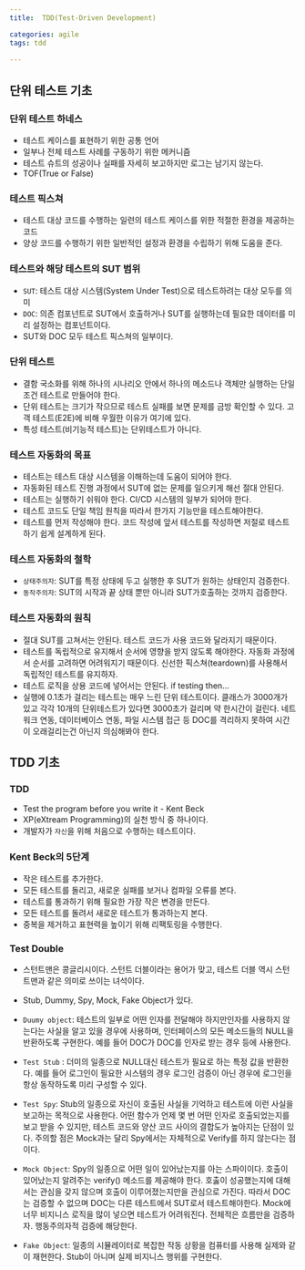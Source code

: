 ```yaml
---
title:  TDD(Test-Driven Development)

categories: agile 
tags: tdd
 
---
```


  
## 단위 테스트 기초  
### 단위 테스트 하네스  
- 테스트 케이스를 표현하기 위한 공통 언어  
- 일부나 전체 테스트 사례를 구동하기 위한 메커니즘  
- 테스트 슈트의 성공이나 실패를 자세히 보고하지만 로그는 남기지 않는다.  
- TOF(True or False)  
  
### 테스트 픽스쳐  
- 테스트 대상 코드를 수행하는 일련의 테스트 케이스를 위한 적절한 환경을 제공하는 코드  
- 양상 코드를 수행하기 위한 일반적인 설정과 환경을 수립하기 위해 도움을 준다.  
  
### 테스트와 해당 테스트의 SUT 범위  
- `SUT`: 테스트 대상 시스템(System Under Test)으로 테스트하려는 대상 모두를 의미  
- `DOC`: 의존 컴포넌트로 SUT에서 호출하거나 SUT를 실행하는데 필요한 데이터를 미리 설정하는 컴포넌트이다.  
- SUT와 DOC 모두 테스트 픽스쳐의 일부이다.  
  
### 단위 테스트  
- 결함 국소화를 위해 하나의 시나리오 안에서 하나의 메소드나 객체만 실행하는 단일 조건 테스트로 만들어야 한다.  
- 단위 테스트는 크기가 작으므로 테스트 실패를 보면 문제를 금방 확인할 수 있다. 고객 테스트(E2E)에 비해 우월한 이유가 여기에 있다.  
- 특성 테스트(비기능적 테스트)는 단위테스트가 아니다.  
  
### 테스트 자동화의 목표  
- 테스트는 테스트 대상 시스템을 이해하는데 도움이 되어야 한다.  
- 자동화된 테스트 진행 과정에서 SUT에 없는 문제를 일으키게 해선 절대 안된다.  
- 테스트는 실행하기 쉬워야 한다. CI/CD 시스템의 일부가 되어야 한다.  
- 테스트 코드도 단일 책임 원칙을 따라서 한가지 기능만을 테스트해야한다.  
- 테스트를 먼저 작성해야 한다. 코드 작성에 앞서 테스트를 작성하면 저절로 테스트하기 쉽게 설계하게 된다.  
  
### 테스트 자동화의 철학  
- `상태주의자`: SUT를 특정 상태에 두고 실행한 후 SUT가 원하는 상태인지 검증한다.  
- `동작주의자`: SUT의 시작과 끝 상태 뿐만 아니라 SUT가호출하는 것까지 검증한다.  
  
### 테스트 자동화의 원칙  
- 절대 SUT를 고쳐서는 안된다. 테스트 코드가 사용 코드와 달라지기 때문이다.  
- 테스트를 독립적으로 유지해서 순서에 영향을 받지 않도록 해야한다. 자동화 과정에서 순서를 고려하면 어려워지기 때문이다. 신선한 픽스쳐(teardown)를 사용해서 독립적인 테스트를 유지하자.  
- 테스트 로직을 상용 코드에 넣어서는 안된다. if testing then...  
- 실행에 0.1초가 걸리는 테스트는 매우 느린 단위 테스트이다. 클래스가 3000개가 있고 각각 10개의 단위테스트가 있다면 3000초가 걸리며 약 한시간이 걸린다. 네트워크 연동, 데이터베이스 연동, 파일 시스템 접근 등 DOC를 격리하지 못하여 시간이 오래걸리는건 아닌지 의심해봐야 한다.  
  
## TDD 기초  
### TDD  
- Test the program before you write it - Kent Beck  
- XP(eXtream Programming)의 실천 방식 중 하나이다.  
- 개발자가 `자신`을 위해 처음으로 수행하는 테스트이다.  
  
### Kent Beck의 5단계  
- 작은 테스트를 추가한다.  
- 모든 테스트를 돌리고, 새로운 실패를 보거나 컴파일 오류를 본다.  
- 테스트를 통과하기 위해 필요한 가장 작은 변경을 만든다.  
- 모든 테스트를 돌려서 새로운 테스트가 통과하는지 본다.  
- 중복을 제거하고 표현력을 높이기 위해 리팩토링을 수행한다.  
  
### Test Double  
- 스턴트맨은 콩글리시이다. 스턴트 더블이라는 용어가 맞고, 테스트 더블 역시 스턴트맨과 같은 의미로 쓰이는 녀석이다.  
- Stub, Dummy, Spy, Mock, Fake Object가 있다.  
  
- `Duumy object`: 테스트의 일부로 어떤 인자를 전달해야 하지만인자를 사용하지 않는다는 사실을 알고 있을 경우에 사용하며, 인터페이스의 모든 메소드들의 NULL을 반환하도록 구현한다. 예를 들어 DOC가 DOC를 인자로 받는 경우 등에 사용한다.  
  
- `Test Stub` : 더미의 일종으로 NULL대신 테스트가 필요로 하는 특정 값을 반환한다. 예를 들어 로그인이 필요한 시스템의 경우 로그인 검증이 아닌 경우에 로그인을 항상 동작하도록 미리 구성할 수 있다.  
  
- `Test Spy`: Stub의 일종으로 자신이 호출된 사실을 기억하고 테스트에 이런 사실을 보고하는 목적으로 사용한다. 어떤 함수가 언제 몇 번 어떤 인자로 호출되었는지를 보고 받을 수 있지만, 테스트 코드와 양산 코드 사이의 결합도가 높아지는 단점이 있다. 주의할 점은 Mock과는 달리 Spy에서는 자체적으로 Verify를 하지 않는다는 점이다.  
  
- `Mock Object`: Spy의 일종으로 어떤 일이 있어났는지를 아는 스파이이다. 호출이 있어났는지 알려주는 verify() 메소드를 제공해야 한다. 호춣이 성공했는지에 대해서는 관심을 갖지 않으며 호출이 이루어졌는지만을 관심으로 가진다. 따라서 DOC는 검증할 수 없으며 DOC는 다른 테스트에서 SUT로서 테스트해야한다. Mock에 너무 비지니스 로직을 많이 넣으면 테스트가 어려워진다. 전체적은 흐름만을 검증하자. 행동주의자적 검증에 해당한다.  
  
- `Fake Object`: 일종의 시뮬레이터로 복잡한 작동 상황을 컴퓨터를 사용해 실제와 같이 재현한다. Stub이 아니며 실제 비지니스 행위를 구현한다.  
